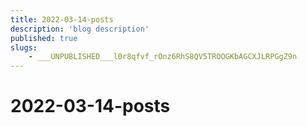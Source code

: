 ```yaml
---
title: 2022-03-14-posts
description: 'blog description'
published: true
slugs:
    - ___UNPUBLISHED___l0r8qfvf_rOnz6RhS8QV5TROOGKbAGCXJLRPGgZ9n
---
```


# 2022-03-14-posts
